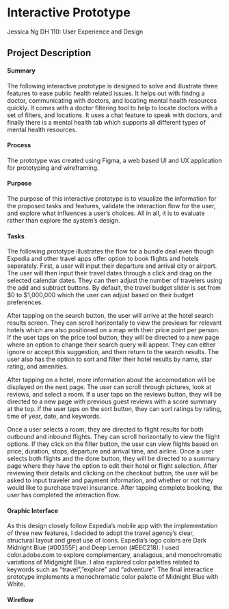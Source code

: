 # Interactive Prototype

Jessica Ng 
DH 110: User Experience and Design

## Project Description
#### Summary

The following interactive prototype is designed to solve and illustrate three features to ease public health related issues. It helps out with findng a doctor, communicating with doctors, and locating mental health resources quickly. It comes with a doctor filtering tool to help to locate doctors with a set of filters, and locations. It uses a chat feature to speak with doctors, and finally there is a mental health tab which supports all different types of mental health resources.

#### Process

The prototype was created using Figma, a web based UI and UX application for prototyping and wireframing.
#### Purpose

The purpose of this interactive prototype is to visualize the information for the proposed tasks and features, validate the interaction flow for the user, and explore what influences a user’s choices. All in all, it is to evaluate rather than explore the system’s design.

#### Tasks

The following prototype illustrates the flow for a bundle deal even though Expedia and other travel apps offer option to book flights and hotels seperately. First, a user will input their departure and arrival city or airport. The user will then input their travel dates through a click and drag on the selected calendar dates. They can then adjust the number of travelers using the add and subtract buttons. By default, the travel budget slider is set from $0 to $1,000,000 which the user can adjust based on their budget preferences.

After tapping on the search button, the user will arrive at the hotel search results screen. They can scroll horizontally to view the previews for relevant hotels which are also positioned on a map with their price point per person. If the user taps on the price tool button, they will be directed to a new page where an option to change their search query will appear. They can either ignore or accept this suggestion, and then return to the search results. The user also has the option to sort and filter their hotel results by name, star rating, and amenities.

After tapping on a hotel, more information about the accomodation will be displayed on the next page. The user can scroll through pictures, look at reviews, and select a room. If a user taps on the reviews button, they will be directed to a new page with previous guest reviews with a score summary at the top. If the user taps on the sort button, they can sort ratings by rating, time of year, date, and keywords.

Once a user selects a room, they are directed to flight results for both outbound and inbound flights. They can scroll horizontally to view the flight options. If they click on the filter button, the user can view flights based on price, duration, stops, departure and arrival time, and airline. Once a user selects both flights and the done button, they will be directed to a summary page where they have the option to edit their hotel or flight selection. After reviewing their details and clicking on the checkout button, the user will be asked to input traveler and payment information, and whether or not they would like to purchase travel insurance. After tapping complete booking, the user has completed the interaction flow.

#### Graphic Interface

As this design closely follow Expedia’s mobile app with the implementation of three new features, I decided to adopt the travel agency’s clear, structural layout and great use of icons. Expedia’s logo colors are Dark Midnight Blue (#00355F) and Deep Lemon (#EEC218). I used color.adobe.com to explore complementary, analagous, and monochromatic variations of Midgnight Blue. I also explored color palettes related to keywords such as “travel”,”explore” and “adventure”. The final interactice prototype implements a monochromatic color palette of Midnight Blue with White.

#### Wireflow
